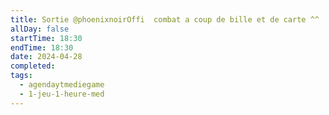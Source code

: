 ```yaml
---
title: Sortie @phoenixnoirOffi  combat a coup de bille et de carte ^^
allDay: false
startTime: 18:30
endTime: 18:30
date: 2024-04-28
completed: 
tags:
  - agendaytmediegame
  - 1-jeu-1-heure-med
---
```

